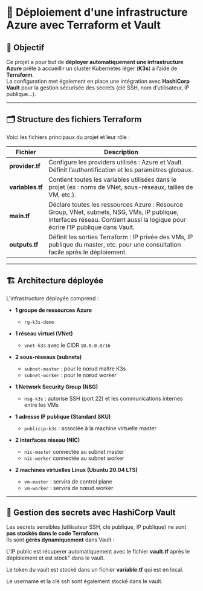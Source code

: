 # 🚀 Déploiement d'une infrastructure Azure avec Terraform et Vault

## 🧩 Objectif

Ce projet a pour but de **déployer automatiquement une infrastructure Azure** prête à accueillir un cluster Kubernetes léger (**K3s**) à l’aide de **Terraform**.  
La configuration met également en place une intégration avec **HashiCorp Vault** pour la gestion sécurisée des secrets (clé SSH, nom d’utilisateur, IP publique…).

---

## 🗂️ Structure des fichiers Terraform

Voici les fichiers principaux du projet et leur rôle :

| Fichier | Description |
|---------|-------------|
| **provider.tf** | Configure les providers utilisés : Azure et Vault. Définit l’authentification et les paramètres globaux. |
| **variables.tf** | Contient toutes les variables utilisées dans le projet (ex : noms de VNet, sous-réseaux, tailles de VM, etc.). |
| **main.tf** | Déclare toutes les ressources Azure : Resource Group, VNet, subnets, NSG, VMs, IP publique, interfaces réseau. Contient aussi la logique pour écrire l’IP publique dans Vault. |
| **outputs.tf** | Définit les sorties Terraform : IP privée des VMs, IP publique du master, etc. pour une consultation facile après le déploiement. |

---

## 🏗️ Architecture déployée

L’infrastructure déployée comprend :

- **1 groupe de ressources Azure**
  - `rg-k3s-demo`

- **1 réseau virtuel (VNet)**  
  - `vnet-k3s` avec le CIDR `10.0.0.0/16`

- **2 sous-réseaux (subnets)**  
  - `subnet-master` : pour le nœud maître K3s  
  - `subnet-worker` : pour le nœud worker

- **1 Network Security Group (NSG)**  
  - `nsg-k3s` : autorise SSH (port 22) et les communications internes entre les VMs

- **1 adresse IP publique (Standard SKU)**  
  - `publicip-k3s` : associée à la machine virtuelle master

- **2 interfaces réseau (NIC)**  
  - `nic-master` connectée au subnet master  
  - `nic-worker` connectée au subnet worker

- **2 machines virtuelles Linux (Ubuntu 20.04 LTS)**  
  - `vm-master` : servira de control plane  
  - `vm-worker` : servira de nœud worker  

---

## 🔐 Gestion des secrets avec HashiCorp Vault

Les secrets sensibles (utilisateur SSH, clé publique, IP publique) ne sont **pas stockés dans le code Terraform**.  
Ils sont **gérés dynamiquement** dans Vault :

L'IP public est récuperer automatiquement avec le fichier **vault.tf** après le déploiement et est stock" dans le vault.

Le token du vault est stocké dans un fichier **variable.tf** qui est en local.

Le username et la clé ssh sont également stocké dans le vault.



